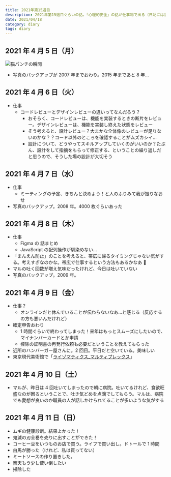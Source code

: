 ```yaml
---
title: 2021年第15週目
description: 2021年第15週目ぐらいの話。「心理的安全」の話が仕事場で出る（日記には書いてないけれど）。写真のバックアップを思い出してバックアップをしている。
date: 2021/04/18
category: diary
tags: diary
---
```


## 2021 年 4 月 5 日（月）

![](/images/2021/04/2021-04-04.jpg '猫パンチの瞬間')

- 写真のバックアップが 2007 年までおわり。2015 年まであと 8 年…

## 2021 年 4 月 6 日（火）

- 仕事
  - コードレビューとデザインレビューの違いってなんだろう？
    - おそらく、コードレビューは、機能を実装するときの断片をレビュー。デザインレビューは、機能を実装し終えた状態をレビュー
    - そう考えると、設計レビュー？大まかな全体像のレビューが足りないのかな？？コード以外のところを確認することがムズカシイ…
    - 設計について、どうやってスキルアップしていくのがいいのか？たぶん、設計をして指摘をもらって修正する、ということの繰り返しだと思うので、そうした場の設計が大切そう

## 2021 年 4 月 7 日（水）

- 仕事
  - ミーティングの予定、きちんと決めよう！と人のふりみて我が振りなおせ
- 写真のバックアップ。2008 年。4000 枚ぐらいあった

## 2021 年 4 月 8 日（木）

- 仕事
  - Figma の 話まとめ
  - JavaScript の配列操作が馴染めない…
- 「まんえん防止」のことを考えると、帯広に帰るタイミングじゃない気がする。考えすぎなのかな。帯広で仕事するという方法もあるかなあ 🤔
- マルの吐く回数が増え気味だったけれど、今日は吐いていない
- 写真のバックアップ。2009 年。

## 2021 年 4 月 9 日（金）

- 仕事？
  - オンラインだと休んでいることが伝わらないなあ…と感じる（反応するの方も悪いんだけれど）
- 確定申告おわり
  - 1 時間ぐらいで終わってしまった！来年はもっとスムーズにしたいので、マイナンバーカードとか申請
  - 控除の証明書の再発行依頼も必要だということを教えてもらった
- 近所のハンバーガー屋さんに。2 回目。平日だと空いている。美味しい
- 東京現代美術館で「[ライゾマティクス\_マルティプレックス](https://www.mot-art-museum.jp/exhibitions/rhizomatiks/)」

## 2021 年 4 月 10 日（土）

- マルが、昨日は 4 回吐いてしまったので朝に病院。吐いてるけれど、食欲旺盛なのが困るということで、吐き気どめを点滴でしてもらう。マルは、病院でも愛想が良いのか職員の人が話しかけられてることが多いような気がする

## 2021 年 4 月 11 日（日）

- ムギの健康診断。結果よかった！
- 鬼滅の刃全巻を売りに出すことができた！
- コーヒー豆をいつものお店で買う。ライフで買い出し。ドトールで 1 時間
- 白馬が勝った（けれど、私は買ってない）
- ミートソースの作り置きした。
- 楽天もう少し使い倒したい
- 掃除した
